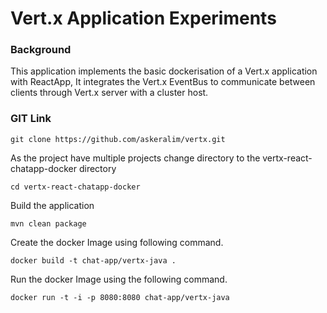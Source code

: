 # Vert.x Application Experiments
### Background
This application implements the basic dockerisation of a Vert.x application with ReactApp, It integrates the Vert.x EventBus to communicate between clients through Vert.x server with a cluster host.

### GIT Link
```
git clone https://github.com/askeralim/vertx.git
```
As the project have multiple projects change directory to the vertx-react-chatapp-docker directory
```
cd vertx-react-chatapp-docker
```
Build the application 
```
mvn clean package
```
Create the docker Image using following command.
```
docker build -t chat-app/vertx-java .
```
Run the docker Image using the following command.
```
docker run -t -i -p 8080:8080 chat-app/vertx-java
```

